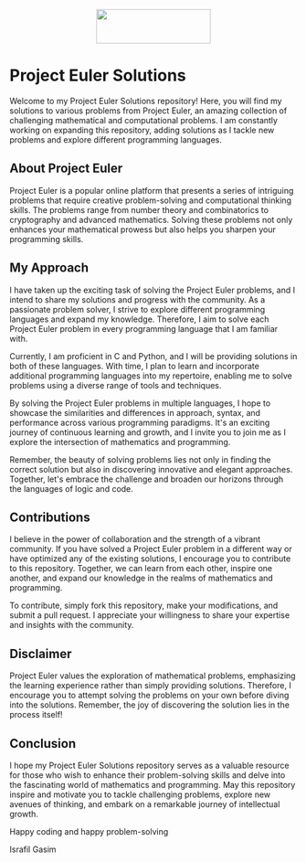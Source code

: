 <p align="center">
  <img width="200" height="60" src="https://projecteuler.net/profile/israfilgasim.png">
</p>

# Project Euler Solutions

Welcome to my Project Euler Solutions repository! Here, you will find my solutions to various problems from Project Euler, an amazing collection of challenging mathematical and computational problems. I am constantly working on expanding this repository, adding solutions as I tackle new problems and explore different programming languages.

## About Project Euler

Project Euler is a popular online platform that presents a series of intriguing problems that require creative problem-solving and computational thinking skills. The problems range from number theory and combinatorics to cryptography and advanced mathematics. Solving these problems not only enhances your mathematical prowess but also helps you sharpen your programming skills.

## My Approach

I have taken up the exciting task of solving the Project Euler problems, and I intend to share my solutions and progress with the community. As a passionate problem solver, I strive to explore different programming languages and expand my knowledge. Therefore, I aim to solve each Project Euler problem in every programming language that I am familiar with.

Currently, I am proficient in C and Python, and I will be providing solutions in both of these languages. With time, I plan to learn and incorporate additional programming languages into my repertoire, enabling me to solve problems using a diverse range of tools and techniques.

By solving the Project Euler problems in multiple languages, I hope to showcase the similarities and differences in approach, syntax, and performance across various programming paradigms. It's an exciting journey of continuous learning and growth, and I invite you to join me as I explore the intersection of mathematics and programming.

Remember, the beauty of solving problems lies not only in finding the correct solution but also in discovering innovative and elegant approaches. Together, let's embrace the challenge and broaden our horizons through the languages of logic and code.

## Contributions

I believe in the power of collaboration and the strength of a vibrant community. If you have solved a Project Euler problem in a different way or have optimized any of the existing solutions, I encourage you to contribute to this repository. Together, we can learn from each other, inspire one another, and expand our knowledge in the realms of mathematics and programming.

To contribute, simply fork this repository, make your modifications, and submit a pull request. I appreciate your willingness to share your expertise and insights with the community.

## Disclaimer

Project Euler values the exploration of mathematical problems, emphasizing the learning experience rather than simply providing solutions. Therefore, I encourage you to attempt solving the problems on your own before diving into the solutions. Remember, the joy of discovering the solution lies in the process itself!

## Conclusion

I hope my Project Euler Solutions repository serves as a valuable resource for those who wish to enhance their problem-solving skills and delve into the fascinating world of mathematics and programming. May this repository inspire and motivate you to tackle challenging problems, explore new avenues of thinking, and embark on a remarkable journey of intellectual growth.

Happy coding and happy problem-solving

Israfil Gasim
